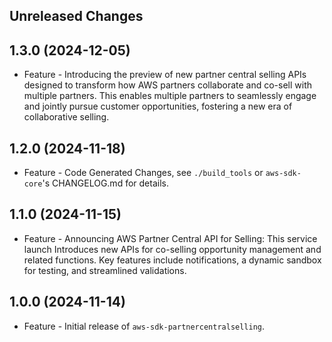 Unreleased Changes
------------------

1.3.0 (2024-12-05)
------------------

* Feature - Introducing the preview of new partner central selling APIs designed to transform how AWS partners collaborate and co-sell with multiple partners. This enables multiple partners to seamlessly engage and jointly pursue customer opportunities, fostering a new era of collaborative selling.

1.2.0 (2024-11-18)
------------------

* Feature - Code Generated Changes, see `./build_tools` or `aws-sdk-core`'s CHANGELOG.md for details.

1.1.0 (2024-11-15)
------------------

* Feature - Announcing AWS Partner Central API for Selling: This service launch Introduces new APIs for co-selling opportunity management and related functions. Key features include notifications, a dynamic sandbox for testing, and streamlined validations.

1.0.0 (2024-11-14)
------------------

* Feature - Initial release of `aws-sdk-partnercentralselling`.

